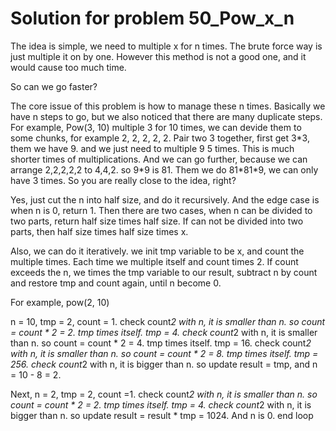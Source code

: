 # Solution for problem 50_Pow_x_n

The idea is simple, we need to multiple x for n times. The brute force way is just multiple it on by one. However this method is not a good one, and it would cause too much time.

So can we go faster?

The core issue of this problem is how to manage these n times. Basically we have n steps to go, but we also noticed that there are many duplicate steps. For example, Pow(3, 10) multiple 3 for 10 times, we can devide them to some chunks, for example 2, 2, 2, 2, 2. Pair two 3 together, first get 3*3, them we have 9. and we just need to multiple 9 5 times. This is much shorter times of multiplications. And we can go further, because we can arrange 2,2,2,2,2 to 4,4,2. so 9\*9 is 81. Them we do 81\*81\*9, we can only have 3 times. So you are really close to the idea, right?

Yes, just cut the n into half size, and do it recursively. And the edge case is when n is 0, return 1. Then there are two cases, when n can be divided to two parts, return half size times half size. If can not be divided into two parts, then half size times half size times x.

Also, we can do it iteratively. we init tmp variable to be x, and count the multiple times. Each time we multiple itself and count times 2. If count exceeds the n, we times the tmp variable to our result, subtract n by count and restore tmp and count again, until n become 0.

For example, pow(2, 10)

n = 10, tmp = 2, count = 1. check count*2 with n, it is smaller than n. so count = count * 2 = 2. tmp times itself. tmp = 4. check count*2 with n, it is smaller than n. so count = count * 2 = 4. tmp times itself. tmp = 16. check count*2 with n, it is smaller than n. so count = count * 2 = 8. tmp times itself. tmp = 256. check count*2 with n, it is bigger than n. so update result = tmp, and n = 10 - 8 = 2.

Next, n = 2, tmp = 2, count =1. check count*2 with n, it is smaller than n. so count = count * 2 = 2. tmp times itself. tmp = 4. check count*2 with n, it is bigger than n. so update result = result * tmp = 1024. And n is 0. end loop



